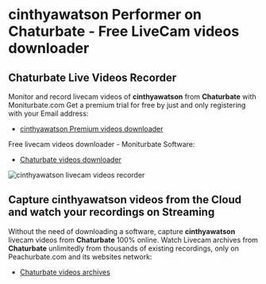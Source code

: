 # cinthyawatson Performer on Chaturbate - Free LiveCam videos downloader

## Chaturbate Live Videos Recorder

Monitor and record livecam videos of **cinthyawatson** from **Chaturbate** with Moniturbate.com
Get a premium trial for free by just and only registering with your Email address:
* [cinthyawatson Premium videos downloader](https://moniturbate.com/request-demo-licence-key.html)

Free livecam videos downloader - Moniturbate Software:
* [Chaturbate videos downloader](https://moniturbate.com/moniturbate-download-software.html)

![cinthyawatson livecam videos recorder](https://peachurnet.com/templates/moniturbate-software.png)


## Capture cinthyawatson videos from the Cloud and watch your recordings on Streaming

Without the need of downloading a software, capture **cinthyawatson** livecam videos from **Chaturbate** 100% online.
Watch Livecam archives from **Chaturbate** unlimitedly from thousands of existing recordings, only on Peachurbate.com and its websites network:
* [Chaturbate videos archives](https://peachurnet.com/)